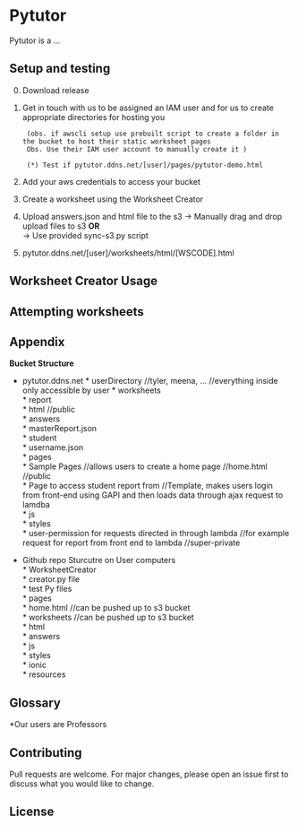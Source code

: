 # Pytutor

Pytutor is a ...

## Setup and testing

0. Download release

1. Get in touch with us to be assigned an IAM user and for us to create appropriate directories for hosting you
        
        (obs. if awscli setup use prebuilt script to create a folder in the bucket to host their static worksheet pages
        Obs. Use their IAM user account to manually create it ) 

        (*) Test if pytutor.ddns.net/[user]/pages/pytutor-demo.html

2. Add your aws credentials to access your bucket

3. Create a worksheet using the Worksheet Creator

4. Upload answers.json and html file to the s3
    -> Manually drag and drop upload files to s3 <b>OR</b>      
    -> Use provided sync-s3.py script 

5. pytutor.ddns.net/[user]/worksheets/html/[WSCODE].html

## Worksheet Creator Usage

## Attempting worksheets

## Appendix

<b> Bucket Structure </b>

* pytutor.ddns.net 
        * userDirectory //tyler, meena, ... //everything inside only accessible by user 
                * worksheets  
                        * report  
                        * html //public  
                        * answers  
                        * masterReport.json  
                * student  
                        * username.json  
                * pages  
                        * Sample Pages //allows users to create a home page //home.html //public  
                        * Page to access student report from  //Template, makes users login from front-end using GAPI and then loads data through ajax request to lamdba  
        * js   
        * styles   
        * user-permission for requests directed in through lambda //for example request for report from front end to lambda //super-private  

* Github repo Sturcutre on User computers  
        * WorksheetCreator  
                * creator.py file  
                * test Py files  
        * pages  
                * home.html //can be pushed up to s3 bucket  
        * worksheets //can be pushed up to s3 bucket  
                * html  
                * answers  
        * js  
        * styles  
        * ionic  
        * resources  
        
## Glossary

*Our users are Professors

## Contributing
Pull requests are welcome. For major changes, please open an issue first to discuss what you would like to change.

## License

